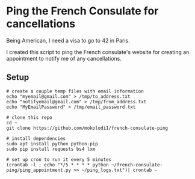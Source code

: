 # Ping the French Consulate for cancellations

Being American, I need a visa to go to 42 in Paris.

I created this script to ping the French consulate's website for creating an appointment to notify me of any cancellations.

## Setup

```
# create a couple temp files with email information
echo "myemail@gmail.com" > /tmp/to_address.txt
echo "notifyemail@gmail.com" > /tmp/from_address.txt
echo "MyEmailPassword" > /tmp/email_password.txt

# clone this repo
cd ~
git clone https://github.com/mokolodi1/french-consulate-ping

# install dependencies
sudo apt install python python-pip
sudo pip install requests bs4 lxm

# set up cron to run it every 5 minutes
(crontab -l ; echo "*/5 * * * * python ~/french-consulate-ping/ping_appointment.py >> ~/ping_logs.txt")| crontab -
```
